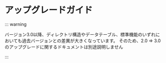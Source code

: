 # アップグレードガイド

::: warning

バージョン3.0以降、ディレクトリ構造やデータテーブル、標準機能のいずれにおいても過去バージョンとの差異が大きくなっています。
そのため、2.0 => 3.0 のアップグレードに関するドキュメントは別途説明しません

:::